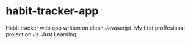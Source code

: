 # habit-tracker-app
Habit tracker web app  written on  clean  Javascript. My first  proffesional project  on Js. Just Learning
